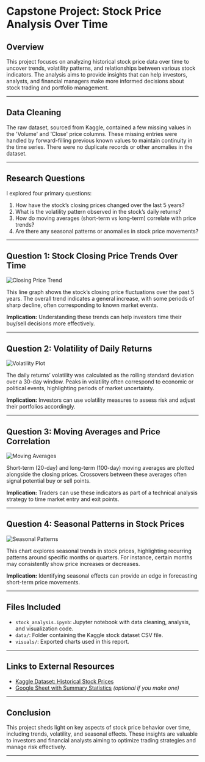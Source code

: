 # Capstone Project: Stock Price Analysis Over Time

## Overview

This project focuses on analyzing historical stock price data over time to uncover trends, volatility patterns, and relationships between various stock indicators. The analysis aims to provide insights that can help investors, analysts, and financial managers make more informed decisions about stock trading and portfolio management.

---

## Data Cleaning

The raw dataset, sourced from Kaggle, contained a few missing values in the 'Volume' and 'Close' price columns. These missing entries were handled by forward-filling previous known values to maintain continuity in the time series. There were no duplicate records or other anomalies in the dataset.

---

## Research Questions

I explored four primary questions:

1. How have the stock’s closing prices changed over the last 5 years?
2. What is the volatility pattern observed in the stock’s daily returns?
3. How do moving averages (short-term vs long-term) correlate with price trends?
4. Are there any seasonal patterns or anomalies in stock price movements?

---

## Question 1: Stock Closing Price Trends Over Time

![Closing Price Trend](visuals/closing_price_trend.png)

This line graph shows the stock’s closing price fluctuations over the past 5 years. The overall trend indicates a general increase, with some periods of sharp decline, often corresponding to known market events.

**Implication:** Understanding these trends can help investors time their buy/sell decisions more effectively.

---

## Question 2: Volatility of Daily Returns

![Volatility Plot](visuals/daily_volatility.png)

The daily returns’ volatility was calculated as the rolling standard deviation over a 30-day window. Peaks in volatility often correspond to economic or political events, highlighting periods of market uncertainty.

**Implication:** Investors can use volatility measures to assess risk and adjust their portfolios accordingly.

---

## Question 3: Moving Averages and Price Correlation

![Moving Averages](visuals/moving_averages.png)

Short-term (20-day) and long-term (100-day) moving averages are plotted alongside the closing prices. Crossovers between these averages often signal potential buy or sell points.

**Implication:** Traders can use these indicators as part of a technical analysis strategy to time market entry and exit points.

---

## Question 4: Seasonal Patterns in Stock Prices

![Seasonal Patterns](visuals/seasonality.png)

This chart explores seasonal trends in stock prices, highlighting recurring patterns around specific months or quarters. For instance, certain months may consistently show price increases or decreases.

**Implication:** Identifying seasonal effects can provide an edge in forecasting short-term price movements.

---

## Files Included

- `stock_analysis.ipynb`: Jupyter notebook with data cleaning, analysis, and visualization code.
- `data/`: Folder containing the Kaggle stock dataset CSV file.
- `visuals/`: Exported charts used in this report.

---

## Links to External Resources

- [Kaggle Dataset: Historical Stock Prices](https://www.kaggle.com/datasets/szrlee/stock-time-series-20050101-to-20171231)
- [Google Sheet with Summary Statistics](#) *(optional if you make one)*

---



## Conclusion

This project sheds light on key aspects of stock price behavior over time, including trends, volatility, and seasonal effects. These insights are valuable to investors and financial analysts aiming to optimize trading strategies and manage risk effectively.

---



